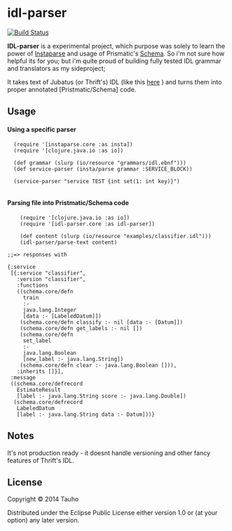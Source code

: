 # idl-parser

[![Build Status](https://travis-ci.org/timgluz/idl-parser.svg)](https://travis-ci.org/timgluz/idl-parser)

**IDL-parser** is a experimental project, which purpose was solely to learn the power of [Instaparse](https://github.com/Engelberg/instaparse) and usage of Prismatic's [Schema](https://github.com/Prismatic/schema). So i'm not sure how helpful its for you; but i'm quite proud of building fully tested IDL grammar and translators as my sideproject; 

It takes text of Jubatus (or Thrift's) IDL (like this [here](https://github.com/jubatus/jubatus/blob/master/jubatus/server/server/classifier.idl) ) and turns them into proper annotated [Pristmatic/Schema] code.


## Usage

#### Using a specific parser

```
  (require '[instaparse.core :as insta])
  (require '[clojure.java.io :as io])

  (def grammar (slurp (io/resource "grammars/idl.ebnf")))
  (def service-parser (insta/parse grammar :SERVICE_BLOCK))

  (service-parser "service TEST {int set(1: int key)}")
  
```

#### Parsing file into Pristmatic/Schema code


```
	(require '[clojure.java.io :as io])
	(require '[idl-parser.core :as idl-parser])
	
	(def content (slurp (io/resource "examples/classifier.idl")))
	(idl-parser/parse-text content)
	
;;=> responses with
	
{:service
 [{:service "classifier",
   :version "classifier",
   :functions
   ((schema.core/defn
     train
     :-
     java.lang.Integer
     [data :- [LabeledDatum]])
    (schema.core/defn classify :- nil [data :- [Datum]])
    (schema.core/defn get_labels :- nil [])
    (schema.core/defn
     set_label
     :-
     java.lang.Boolean
     [new_label :- java.lang.String])
    (schema.core/defn clear :- java.lang.Boolean [])),
   :inherits []}],
 :message
 ((schema.core/defrecord
   EstimateResult
   [label :- java.lang.String score :- java.lang.Double])
  (schema.core/defrecord
   LabeledDatum
   [label :- java.lang.String data :- Datum]))}
```



## Notes

It's not production ready - it doesnt handle versioning and other fancy features of Thrift's IDL. 

## License

Copyright © 2014 Tauho

Distributed under the Eclipse Public License either version 1.0 or (at
your option) any later version.
